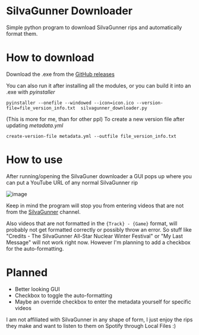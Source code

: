 # SilvaGunner Downloader
Simple python program to download SilvaGunner rips and automatically format them.

# How to download

Download the .exe from the [GitHub releases]("")

You can also run it after installing all the modules, or you can build it into an .exe with *pyinstaller*

```console
pyinstaller --onefile --windowed --icon=icon.ico --version-file=file_version_info.txt  silvagunner_downloader.py
```

(This is more for me, than for other ppl)
To create a new version file after updating *metadata.yml*
```console
create-version-file metadata.yml --outfile file_version_info.txt 
```

# How to use

After running/opening the SilvaGuner downloader a GUI pops up where you can put a YouTube URL of any normal SilvaGunner rip


![image](https://user-images.githubusercontent.com/71491435/226747888-146fd923-524e-4efc-9540-65a1a56883a0.png)

Keep in mind the program will stop you from entering videos that are not from the [SilvaGunner]("https://www.youtube.com/@SiIvaGunner") channel.

Also videos that are not formatted in the ``{Track} - {Game}`` format, will probably not get formatted correctly or possibly throw an error. So stuff like "Credits - The SiIvaGunner All-Star Nuclear Winter Festival" or "My Last Message" will not work right now. However I'm planning to add a checkbox for the auto-formatting.

# Planned
- Better looking GUI
- Checkbox to toggle the auto-formatting
- Maybe an override checkbox to enter the metadata yourself for specific videos

I am not affiliated with SilvaGunner in any shape of form, I just enjoy the rips they make and want to listen to them on Spotify through Local Files :)
